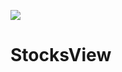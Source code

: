 [![](https://github.com/Vignesh0196/StocksView/stocksview.jpg)](https://github.com/Vignesh0196/StocksView)
# StocksView

